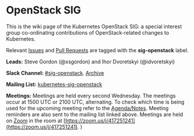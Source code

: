# OpenStack SIG

This is the wiki page of the Kubernetes OpenStack SIG: a special interest group
co-ordinating contributions of OpenStack-related changes to Kubernetes.

Relevant [Issues](https://github.com/kubernetes/kubernetes/issues?q=is%3Aopen%20label%3Asig%2Fopenstack%20is%3Aissue)
and [Pull Requests](https://github.com/kubernetes/kubernetes/pulls?q=is%3Aopen%20is%3Apr%20label%3Asig%2Fopenstack)
are tagged with the **sig-openstack** label.

**Leads:** Steve Gordon (@xsgordon) and Ihor Dvoretskyi (@idvoretskyi)

**Slack Channel:** [#sig-openstack](https://kubernetes.slack.com/messages/sig-openstack/).  [Archive](http://kubernetes.slackarchive.io/sig-openstack/)

**Mailing List:** [kubernetes-sig-openstack](https://groups.google.com/forum/#!forum/kubernetes-sig-openstack)

**Meetings:** Meetings are held every second Wednesday. The meetings occur at
1500 UTC or 2100 UTC, alternating. To check which time is being used for the
upcoming meeting refer to the [Agenda/Notes](https://docs.google.com/document/d/1iAQ3LSF_Ky6uZdFtEZPD_8i6HXeFxIeW4XtGcUJtPyU/edit#).
Meeting reminders are also sent to the mailing list linked above. Meetings are 
held on [Zoom](https://zoom.us) in the room at [https://zoom.us/j/417251241](https://zoom.us/j/417251241).
)
